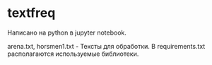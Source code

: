# textfreq
Написано на python в jupyter notebook.

arena.txt, horsmen1.txt - Тексты для обработки.
В requirements.txt располагаются используемые библиотеки.
